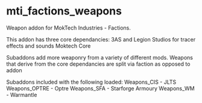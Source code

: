 mti_factions_weapons
===================

Weapon addon for MokTech Industries - Factions.

This addon has three core dependancies:
3AS and Legion Studios for tracer effects and sounds
Moktech Core

Subaddons add more weaponry from a variety of different mods. Weapons that derive from the core dependancies are split via faction as opposed to addon

Subaddons included with the following loaded:
Weapons_CIS - JLTS
Weapons_OPTRE - Optre
Weapons_SFA - Starforge Armoury
Weapons_WM - Warmantle

